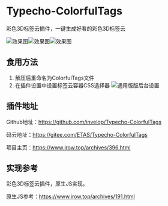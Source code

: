 # Typecho-ColorfulTags

彩色3D标签云插件，一键生成好看的彩色3D标签云

![效果图][1]![效果图][2]![效果图][3]

## 食用方法

 1. 解压后重命名为ColorfulTags文件
 2. 在插件设置中设置标签云容器CSS选择器
![通用版版后台设置][4]

## 插件地址

Github地址：<https://github.com/invelop/Typecho-ColorfulTags>

码云地址：<https://gitee.com/ETAS/Typecho-ColorfulTags>

项目主页：<https://www.irow.top/archives/396.html>

## 实现参考
彩色3D标签云插件，原生JS实现。

原生JS参考：<https://www.irow.top/archives/191.html>

[1]: https://cdn.irow.top/blog/2020/01/1814463442.png
[2]: https://cdn.irow.top/blog/2020/01/1934395081.png
[3]: https://cdn.irow.top/blog/2020/01/503948933.png
[4]: https://cdn.irow.top/blog/2020/01/3560795202.png
